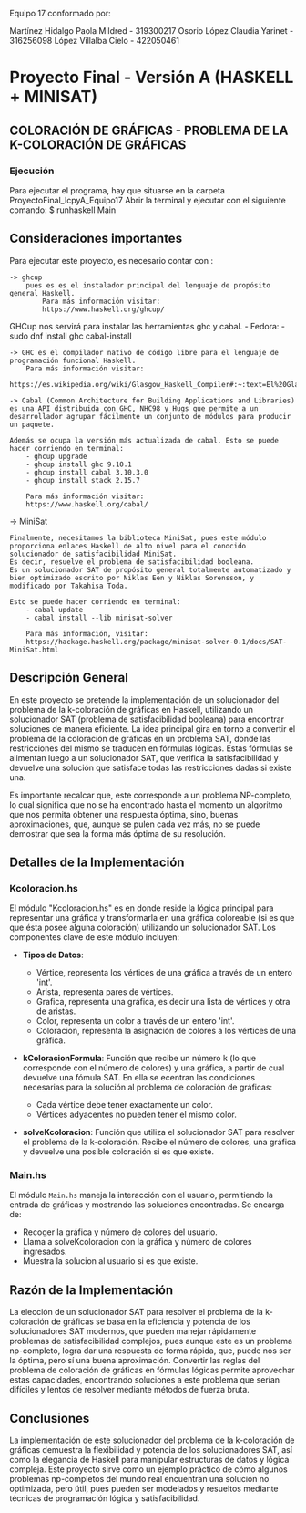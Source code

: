 Equipo 17 conformado por:

Martínez Hidalgo Paola Mildred - 319300217
Osorio López Claudia Yarinet   - 316256098
López Villalba Cielo           - 422050461

# Proyecto Final - Versión A (HASKELL + MINISAT)

## COLORACIÓN DE GRÁFICAS - PROBLEMA DE LA K-COLORACIÓN DE GRÁFICAS

### Ejecución
Para ejecutar el programa, hay que situarse en la carpeta 
    ProyectoFinal_IcpyA_Equipo17
Abrir la terminal y ejecutar con el siguiente comando:
    $ runhaskell Main


## Consideraciones importantes
Para ejecutar este proyecto, es necesario contar con :

    -> ghcup
        pues es es el instalador principal del lenguaje de propósito general Haskell.
            Para más información visitar:
            https://www.haskell.org/ghcup/

GHCup nos servirá para instalar las herramientas ghc y cabal.
    - Fedora:
      -  sudo dnf install ghc cabal-install

    -> GHC es el compilador nativo de código libre para el lenguaje de programación funcional Haskell.
        Para más información visitar:
        https://es.wikipedia.org/wiki/Glasgow_Haskell_Compiler#:~:text=El%20Glasgow%20Haskell%20Compiler%20(o,Peyton%20Jones%20y%20Simon%20Marlow.

    -> Cabal (Common Architecture for Building Applications and Libraries) es una API distribuida con GHC, NHC98 y Hugs que permite a un desarrollador agrupar fácilmente un conjunto de módulos para producir un paquete.

    Además se ocupa la versión más actualizada de cabal. Esto se puede hacer corriendo en terminal:
        - ghcup upgrade
        - ghcup install ghc 9.10.1
        - ghcup install cabal 3.10.3.0
        - ghcup install stack 2.15.7

        Para más información visitar:
        https://www.haskell.org/cabal/


-> MiniSat

    Finalmente, necesitamos la biblioteca MiniSat, pues este módulo proporciona enlaces Haskell de alto nivel para el conocido solucionador de satisfacibilidad MiniSat. 
    Es decir, resuelve el problema de satisfacibilidad booleana.
    Es un solucionador SAT de propósito general totalmente automatizado y bien optimizado escrito por Niklas Een y Niklas Sorensson, y modificado por Takahisa Toda.

    Esto se puede hacer corriendo en terminal:
        - cabal update
        - cabal install --lib minisat-solver

        Para más información, visitar: 
        https://hackage.haskell.org/package/minisat-solver-0.1/docs/SAT-MiniSat.html



## Descripción General 

En este proyecto se pretende la implementación de un solucionador del problema de la k-coloración de gráficas en Haskell, utilizando un solucionador SAT (problema de satisfacibilidad booleana) para encontrar soluciones de manera eficiente.
La idea principal gira en torno a convertir el problema de la coloración de gráficas en un problema SAT, donde las restricciones del mismo se traducen en fórmulas lógicas. 
Estas fórmulas se alimentan luego a un solucionador SAT, que verifica la satisfacibilidad y devuelve una solución que satisface todas las restricciones dadas si existe una. 

Es importante recalcar que, este corresponde a un problema NP-completo, lo cual significa que no se ha encontrado hasta el momento un algoritmo que nos permita obtener una respuesta óptima, sino, buenas aproximaciones, que, aunque se pulen cada vez más, no se puede demostrar que sea la forma más óptima de su resolución.

## Detalles de la Implementación

### Kcoloracion.hs

El módulo "Kcoloracion.hs" es en donde reside la lógica principal para representar una gráfica y transformarla en una gráfica coloreable (si es que que ésta posee alguna coloración) utilizando un solucionador SAT. Los componentes clave de este módulo incluyen:

- **Tipos de Datos**: 
    * Vértice, representa los vértices de una gráfica a través de un entero 'int'.
    * Arista, representa pares de vértices.
    * Grafica, representa una gráfica, es decir una lista de vértices y otra de aristas. 
    * Color,   representa un color a través de un entero 'int'.
    * Coloracion, representa la asignación de colores a los vértices de una gráfica.

- **kColoracionFormula**: Función que recibe un número k (lo que corresponde con el número de colores) y una gráfica, a partir de cual devuelve una fómula SAT. En ella se ecentran las condiciones necesarias para la solución al problema de coloración de gráficas:
    - Cada vértice debe tener exactamente un color.
    - Vértices adyacentes no pueden tener el mismo color.

- **solveKcoloracion**: Función que utiliza el solucionador SAT para resolver el problema de la k-coloración. Recibe el número de colores, una gráfica y devuelve una posible coloración si es que existe.

### Main.hs
El módulo `Main.hs` maneja la interacción con el usuario, permitiendo la entrada de gráficas y mostrando las soluciones encontradas. Se encarga de:

- Recoger la gráfica y número de colores del usuario.
- Llama a solveKcoloracion con la gráfica y número de colores ingresados.
- Muestra la solucion al usuario si es que existe.

## Razón de la Implementación

La elección de un solucionador SAT para resolver el problema de la k-coloración de gráficas se basa en la eficiencia y potencia de los solucionadores SAT modernos, que pueden manejar rápidamente problemas de satisfacibilidad complejos, pues aunque este es un problema np-completo, logra dar una respuesta de forma rápida, que, puede nos ser la óptima, pero sí una buena aproximación.
Convertir las reglas del problema de coloración de gráficas en fórmulas lógicas permite aprovechar estas capacidades, encontrando soluciones a este problema que serían difíciles y lentos de resolver mediante métodos de fuerza bruta.

## Conclusiones

La implementación de este solucionador del problema de la k-coloración de gráficas demuestra la flexibilidad y potencia de los solucionadores SAT, así como la elegancia de Haskell para manipular estructuras de datos y lógica compleja. Este proyecto sirve como un ejemplo práctico de cómo algunos problemas np-completos del mundo real encuentran una solución no optimizada, pero útil, pues pueden ser modelados y resueltos mediante técnicas de programación lógica y satisfacibilidad.

